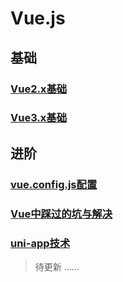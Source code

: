 # Vue.js

## 基础
### [Vue2.x基础](https://huansheng1.github.io/vue-2.html)
### [Vue3.x基础](./Vue3.x)
## 进阶
### [vue.config.js配置](vue.config配置.md)
### [Vue中踩过的坑与解决](Vue中踩过的坑与解决)
### [uni-app技术](uni-app知识/README.md)
> 待更新
......